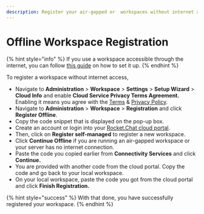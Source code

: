 ```yaml
---
description: Register your air-gapped or  workspaces without internet access.
---
```


# Offline Workspace Registration

{% hint style="info" %}
If you use a workspace accessible through the internet, you can follow [this guide](https://docs.rocket.chat/guides/administration/admin-panel/connectivity-services#registration-steps) on how to set it up.
{% endhint %}

To register a workspace without internet access,

* Navigate to **Administration** > **Workspace** > **Settings** > **Setup Wizard** > **Cloud Info** and enable **Cloud Service Privacy Terms Agreement.**  Enabling it means you agree with the [Terms](https://rocket.chat/terms) & [Privacy Policy](https://rocket.chat/privacy).
* Navigate to **Administration** > **Workspace** > **Registration** and click **Register Offline**.
* Copy the code snippet that is displayed on the pop-up box.
* Create an account or login into your [Rocket.Chat cloud portal](https://cloud.rocket.chat).
* Then, click on **Register self-managed** to register a new workspace.
* Click  **Continue Offline** if you are running an air-gapped workspace or your server has no internet connection.
* Paste the code you copied earlier from **Connectivity Services** and click **Continue.**
* You are provided with another code from the cloud portal. Copy the code and go back to your local workspace.
* On your local workspace, paste the code you got from the cloud portal and click **Finish Registration.**

{% hint style="success" %}
With that done, you have successfully registered your workspace.
{% endhint %}
